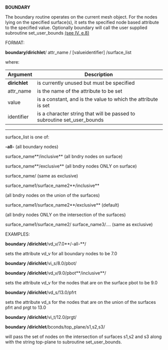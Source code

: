 
 **BOUNDARY**

  The boundary routine operates on the current mesh object. For the
  nodes lying on the specified surface(s), it sets the specified node
  based attribute to the specified value. Optionally boundary will
  call the user supplied subroutine set\_user\_bounds [(see IV.
  e.8)](../miscell.md)

 FORMAT:

  **boundary/dirichlet**/ attr\_name / [valueidentifier] /surface\_list

  where:

   Argument | Description
   --------------- | ---------------------------------------------------------------
   **dirichlet** |  is currently unused but must be specified 
   attr\_name   |   is the name of the attribute to be set 
   value      |    is a constant, and is the value to which the attribute is set
   identifier |    is a character string that will be passed to subroutine set\_user\_bounds 
   --------------- ---------------------------------------------------------------

   surface\_list is one of:
  
**-all-** (all boundary nodes)

surface\_name**/inclusive** (all bndry nodes on surface)

surface\_name**/exclusive** (all bndry nodes ONLY on
surface)

surface\_name/ (same as exclusive)

surface\_name1/surface\_name2**/inclusive**

(all bndry nodes on the union of the surfaces)

surface\_name1/surface\_name2**/exclusive** (default)

(all bndry nodes ONLY on the intersection of the
surfaces)

surface\_name1/surface\_name2/ surface\_name3/.... (same
as exclusive)

 

 EXAMPLES:

  **boundary** **/dirichlet**/vd\_v/7.0**/-all-**/

  sets the attribute vd\_v for all boundary nodes to be 7.0

  **boundary** **/dirichlet**/vi\_s/8.0/pbot/

  **boundary** **/dirichlet**/vd\_v/9.0/pbot**/inclusive**/

  sets the attribute vd\_v for the nodes that are on the surface pbot
  to be 9.0

  **boundary** **/dirichlet**/vd\_s/13.0/pfrt

  sets the attribute vd\_s for the nodes that are on the union of the
  surfaces pfrt and prgt to 13.0

  **boundary** **/dirichlet**/vi\_t/12.0/prgt/

  **boundary** **/dirichlet**/bconds/top\_plane/s1,s2,s3/

  will pass the set of nodes on the intersection of surfaces s1,s2 and
  s3 along with the string top-plane to subroutine set\_user\_bounds.
